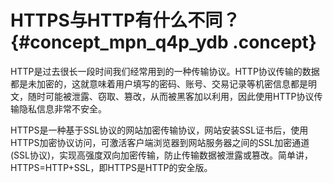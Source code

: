 # HTTPS与HTTP有什么不同？ {#concept_mpn_q4p_ydb .concept}

HTTP是过去很长一段时间我们经常用到的一种传输协议。HTTP协议传输的数据都是未加密的，这就意味着用户填写的密码、账号、交易记录等机密信息都是明文，随时可能被泄露、窃取、篡改，从而被黑客加以利用，因此使用HTTP协议传输隐私信息非常不安全。

HTTPS是一种基于SSL协议的网站加密传输协议，网站安装SSL证书后，使用HTTPS加密协议访问，可激活客户端浏览器到网站服务器之间的SSL加密通道\(SSL协议\)，实现高强度双向加密传输，防止传输数据被泄露或篡改。简单讲，HTTPS=HTTP+SSL，即HTTPS是HTTP的安全版。

